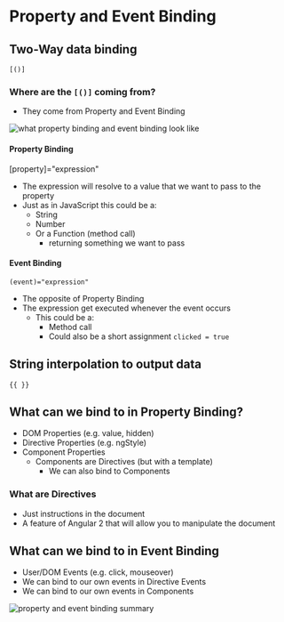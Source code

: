 # Property and Event Binding
## Two-Way data binding
`[()]`

### Where are the `[()]` coming from?
* They come from Property and Event Binding

![what property binding and event binding look like](https://i.imgur.com/aO2s3Jd.png)

#### Property Binding
[property]="expression"

* The expression will resolve to a value that we want to pass to the property
* Just as in JavaScript this could be a:
    - String
    - Number
    - Or a Function (method call)
        + returning something we want to pass



#### Event Binding
`(event)="expression"`

* The opposite of Property Binding
* The expression get executed whenever the event occurs
    - This could be a:
        + Method call
        + Could also be a short assignment `clicked = true`


## String interpolation to output data
`{{ }}`

## What can we bind to in Property Binding?
* DOM Properties (e.g. value, hidden)
* Directive Properties (e.g. ngStyle)
* Component Properties
    - Components are Directives (but with a template)
        + We can also bind to Components

### What are Directives
* Just instructions in the document
* A feature of Angular 2 that will allow you to manipulate the document

## What can we bind to in Event Binding
* User/DOM Events (e.g. click, mouseover)
* We can bind to our own events in Directive Events
* We can bind to our own events in Components

![property and event binding summary](https://i.imgur.com/7sXhkU3.png)

